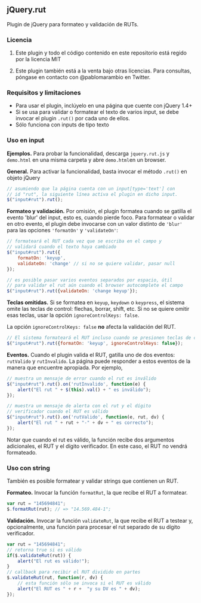 ## jQuery.rut

Plugin de jQuery para formateo y validación de RUTs.

### Licencia

1. Este plugin y todo el código contenido en este repositorio está regido por la licencia MIT 

2. Este plugin también está a la venta bajo otras licencias. Para consultas, póngase en contacto con @pablomarambio en Twitter.

### Requisitos y limitaciones

- Para usar el plugin, inclúyelo en una página que cuente con jQuery 1.4+
- Si se usa para validar o formatear el texto de varios input, se debe invocar el plugin `.rut()` por cada uno de ellos.
- Sólo funciona con inputs de tipo texto

### Uso en input

**Ejemplos.** Para probar la funcionalidad, descarga `jquery.rut.js` y `demo.html` en una misma carpeta y abre `demo.html`en un browser.

**General.** Para activar la funcionalidad, basta invocar el método `.rut()` en objeto jQuery

```javascript
// asumiendo que la página cuenta con un input[type='text'] con 
// id "rut", la siguiente línea activa el plugin en dicho input.
$("input#rut").rut();
```

**Formateo y validación.** Por omisión, el plugin formatea cuando se gatilla el evento 'blur' del input, esto es, cuando pierde foco. Para formatear o validar en otro evento, el plugin debe invocarse con un valor distinto de `'blur'` para las opciones `'formatOn'` y `'validateOn'`:

```javascript
// formateará el RUT cada vez que se escriba en el campo y
// validará cuando el texto haya cambiado
$("input#rut").rut({
	formatOn: 'keyup',
	validateOn: 'change' // si no se quiere validar, pasar null
});

// es posible pasar varios eventos separados por espacio, útil
// para validar el rut aún cuando el browser autocomplete el campo
$("input#rut").rut({validateOn: 'change keyup'});
```

**Teclas omitidas.** Si se formatea en `keyup`, `keydown` o `keypress`, el sistema omite las teclas de control: flechas, borrar, shift, etc. Si no se quiere omitir esas teclas, usar la opción `ignoreControlKeys: false`.

La opción `ignoreControlKeys: false` **no** afecta la validación del RUT.

```javascript
// El sistema formateará el RUT incluso cuando se presionen teclas de control
$("input#rut").rut({formatOn: 'keyup', ignoreControlKeys: false});
```

**Eventos.** Cuando el plugin valida el RUT, gatilla uno de dos eventos: `rutValido` y `rutInvalido`. La página puede responder a estos eventos de la manera que encuentre apropiada. Por ejemplo,

```javascript
// muestra un mensaje de error cuando el rut es inválido
$("input#rut").rut().on('rutInvalido', function(e) {
	alert("El rut " + $(this).val() + " es inválido");
});
```

```javascript
// muestra un mensaje de alerta con el rut y el dígito 
// verificador cuando el RUT es válido
$("input#rut").rut().on('rutValido', function(e, rut, dv) {
	alert("El rut " + rut + "-" + dv + " es correcto");
});
```

Notar que cuando el rut es válido, la función recibe dos argumentos adicionales, el RUT y el dígito verificador. En este caso, el RUT no vendrá formateado.

### Uso con string

También es posible formatear y validar strings que contienen un RUT.

**Formateo.** Invocar la función `formatRut`, la que recibe el RUT a formatear.

```javascript
var rut = "145694841";
$.formatRut(rut); // => "14.569.484-1";
```

**Validación.** Invocar la función `validateRut`, la que recibe el RUT a testear y, opcionalmente, una función para procesar el rut separado de su dígito verificador.

```javascript
var rut = "145694841";
// retorna true si es válido
if($.validateRut(rut)) {
	alert("El rut es válido!");
}
// callback para recibir el RUT dividido en partes
$.validateRut(rut, function(r, dv) {
	// esta función sólo se invoca si el RUT es válido
	alert("El RUT es " + r +  "y su DV es " + dv);
});
```

